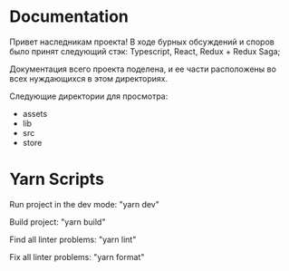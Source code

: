# Documentation

Привет наследникам проекта! В ходе бурных обсуждений и споров было принят
следующий стэк: Typescript, React, Redux + Redux Saga;

Документация всего проекта поделена, и ее части расположены во всех
нуждающихся в этом директориях.

Следующие директории для просмотра:

- assets
- lib
- src
- store

# Yarn Scripts
Run project in the dev mode: "yarn dev"

Build project: "yarn build"

Find all linter problems: "yarn lint"

Fix all linter problems: "yarn format"
